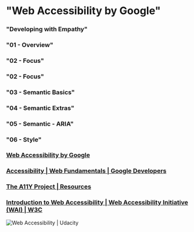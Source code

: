 # "Web Accessibility by Google"

### "Developing with Empathy"

### "01 - Overview"
### "02 - Focus"
### "02 - Focus"
### "03 - Semantic Basics"
### "04 - Semantic Extras"
### "05 - Semantic - ARIA"
### "06 - Style"


### [Web Accessibility by Google](https://www.udacity.com/course/web-accessibility--ud891)
### [Accessibility | Web Fundamentals | Google Developers](https://developers.google.com/web/fundamentals/accessibility/)
### [The A11Y Project | Resources](https://a11yproject.com/resources)
### [Introduction to Web Accessibility | Web Accessibility Initiative (WAI) | W3C](https://www.w3.org/WAI/intro/accessibility.php)



![Web Accessibility | Udacity](https://image.slidesharecdn.com/mobileaccessibility-rebeccatopps-170714140613/95/rebecca-topps-mobile-accessibility-43-638.jpg?cb=1500041238)